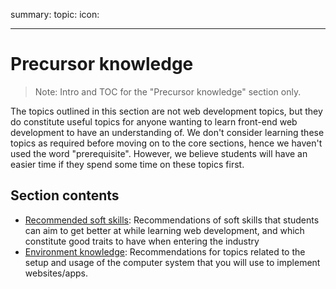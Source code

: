 summary:
topic:
icon:

---

# Precursor knowledge

> Note: Intro and TOC for the "Precursor knowledge" section only.

The topics outlined in this section are not web development topics, but they do constitute useful topics for anyone wanting to learn front-end web development to have an understanding of. We don't consider learning these topics as required before moving on to the core sections, hence we haven't used the word "prerequisite". However, we believe students will have an easier time if they spend some time on these topics first.

## Section contents

- [Recommended soft skills](/curriculum/1-precursor/1-soft-skills.md): Recommendations of soft skills that students can aim to get better at while learning web development, and which constitute good traits to have when entering the industry
- [Environment knowledge](/curriculum/1-precursor/2-environment.md): Recommendations for topics related to the setup and usage of the computer system that you will use to implement websites/apps.
